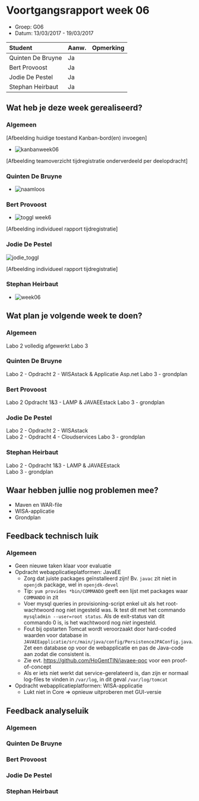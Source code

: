 # Voortgangsrapport week 06

* Groep: G06
* Datum: 13/03/2017 - 19/03/2017

| Student  | Aanw. | Opmerking |
| :---     | :---  | :---      |
| Quinten De Bruyne  |   Ja    |           |
| Bert Provoost |    Ja   |           |
| Jodie De Pestel |     Ja  |           |
| Stephan Heirbaut  |     Ja  |           |

## Wat heb je deze week gerealiseerd?

### Algemeen

[Afbeelding huidige toestand Kanban-bord(en) invoegen]

* ![kanbanweek06](https://cloud.githubusercontent.com/assets/17174539/24089510/c03c7fba-0d37-11e7-98eb-41ebd34672c9.png)

[Afbeelding teamoverzicht tijdregistratie onderverdeeld per deelopdracht]

### Quinten De Bruyne

* ![naamloos](https://cloud.githubusercontent.com/assets/17174552/24091500/bc625eb2-0d48-11e7-93f9-94805831f8a5.png)

### Bert Provoost

* ![toggl week6](https://cloud.githubusercontent.com/assets/17174277/24091487/a5f31040-0d48-11e7-989a-727ab64eccb8.png)

[Afbeelding individueel rapport tijdregistratie]

### Jodie De Pestel

![jodie_toggl](https://cloud.githubusercontent.com/assets/17159222/24083132/e38aefee-0cd1-11e7-9e3d-4a8412e2b73f.png)

[Afbeelding individueel rapport tijdregistratie]

### Stephan Heirbaut

* ![week06](https://cloud.githubusercontent.com/assets/17174539/24089511/c20e38a6-0d37-11e7-862b-0552a0e21ee4.png)

## Wat plan je volgende week te doen?

### Algemeen
Labo 2 volledig afgewerkt
Labo 3
### Quinten De Bruyne 
Labo 2 - Opdracht 2 - WISAstack & Applicatie Asp.net 
Labo 3 - grondplan
### Bert Provoost
Labo 2 Opdracht 1&3 - LAMP & JAVAEEstack
Labo 3 - grondplan
### Jodie De Pestel
Labo 2 - Opdracht 2 - WISAstack  
Labo 2 - Opdracht 4 - Cloudservices 
Labo 3 - grondplan
### Stephan Heirbaut
Labo 2 - Opdracht 1&3 - LAMP & JAVAEEstack  
Labo 3 - grondplan

## Waar hebben jullie nog problemen mee?

* Maven en WAR-file
* WISA-applicatie
* Grondplan

## Feedback technisch luik

### Algemeen

- Geen nieuwe taken klaar voor evaluatie
- Opdracht webapplicatieplatformen: JavaEE
    - Zorg dat juiste packages geïnstalleerd zijn! Bv. `javac` zit niet in `openjdk` package, wel in `openjdk-devel`
    - Tip: `yum provides *bin/COMMANDO` geeft een lijst met packages waar `COMMANDO` in zit
    - Voer mysql queries in provisioning-script enkel uit als het root-wachtwoord nog niet ingesteld was. Ik test dit met het commando `mysqladmin --user=root status`. Als de exit-status van dit commando 0 is, is het wachtwoord nog *niet* ingesteld.
    - Fout bij opstarten Tomcat wordt veroorzaakt door hard-coded waarden voor database in `JAVAEEapplicatie/src/main/java/config/PersistenceJPAConfig.java`. Zet een database op voor de webapplicatie en pas de Java-code aan zodat die consistent is.
    - Zie evt. <https://github.com/HoGentTIN/javaee-poc> voor een proof-of-concept
    - Als er iets niet werkt dat service-gerelateerd is, dan zijn er normaal log-files te vinden in `/var/log`, in dit geval `/var/log/tomcat`
- Opdracht webapplicatieplatformen: WISA-applicatie
    - Lukt niet in Core => opnieuw uitproberen met GUI-versie

## Feedback analyseluik

### Algemeen

### Quinten De Bruyne 
### Bert Provoost
### Jodie De Pestel
### Stephan Heirbaut

